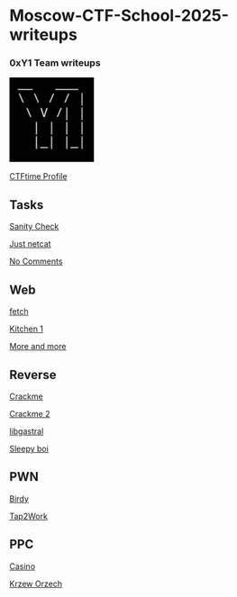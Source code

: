 # Moscow-CTF-School-2025-writeups

### 0xY1 Team writeups

![logo](https://github.com/Nepaletka/Moscow-CTF-School-2025-writeups/blob/main/pic/logo.png)

[CTFtime Profile](https://ctftime.org/team/274948)


## Tasks
[Sanity Check](https://github.com/Nepaletka/Moscow-CTF-School-2025-writeups/blob/main/misc/Sanity%20Check/Sanity%20Check.md)

[Just netcat](https://github.com/Nepaletka/Moscow-CTF-School-2025-writeups/blob/main/misc/Just%20netcat/Just%20netcat.md)

[No Comments](https://github.com/Nepaletka/Moscow-CTF-School-2025-writeups/blob/main/misc/No%20Comments/No%20Comments.md)

Web
-------

[fetch](https://github.com/Nepaletka/Moscow-CTF-School-2025-writeups/tree/main/web/fetch)

[Kitchen 1](https://github.com/Nepaletka/Moscow-CTF-School-2025-writeups/tree/main/web/kitchen)

[More and more](https://github.com/Nepaletka/Moscow-CTF-School-2025-writeups/tree/main/web/more%20and%20more)

Reverse
------

[Crackme](https://github.com/Nepaletka/Moscow-CTF-School-2025-writeups/tree/main/reverse/crackme)

[Crackme 2](https://github.com/Nepaletka/Moscow-CTF-School-2025-writeups/tree/main/reverse/crackme%202)

[libgastral](https://github.com/Nepaletka/Moscow-CTF-School-2025-writeups/tree/main/reverse/libgastral)

[Sleepy boi](https://github.com/Nepaletka/Moscow-CTF-School-2025-writeups/tree/main/reverse/sleepy_boi)

PWN
------

[Birdy](https://github.com/Nepaletka/Moscow-CTF-School-2025-writeups/tree/main/pwn/birdy)

[Tap2Work](https://github.com/Nepaletka/Moscow-CTF-School-2025-writeups/tree/main/pwn/tap2work)

PPC
-----

[Casino](https://github.com/Nepaletka/Moscow-CTF-School-2025-writeups/blob/main/ppc/casino/casino.py)

[Krzew Orzech](https://github.com/Nepaletka/Moscow-CTF-School-2025-writeups/blob/main/ppc/casino/casino.py)

